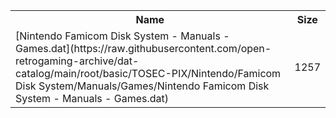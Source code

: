 <table>
<tr><th>Name</th><th>Size</th></tr>
<tr><td>[Nintendo Famicom Disk System - Manuals - Games.dat](https://raw.githubusercontent.com/open-retrogaming-archive/dat-catalog/main/root/basic/TOSEC-PIX/Nintendo/Famicom Disk System/Manuals/Games/Nintendo Famicom Disk System - Manuals - Games.dat)</td><td>1257</td></tr>
</table>
